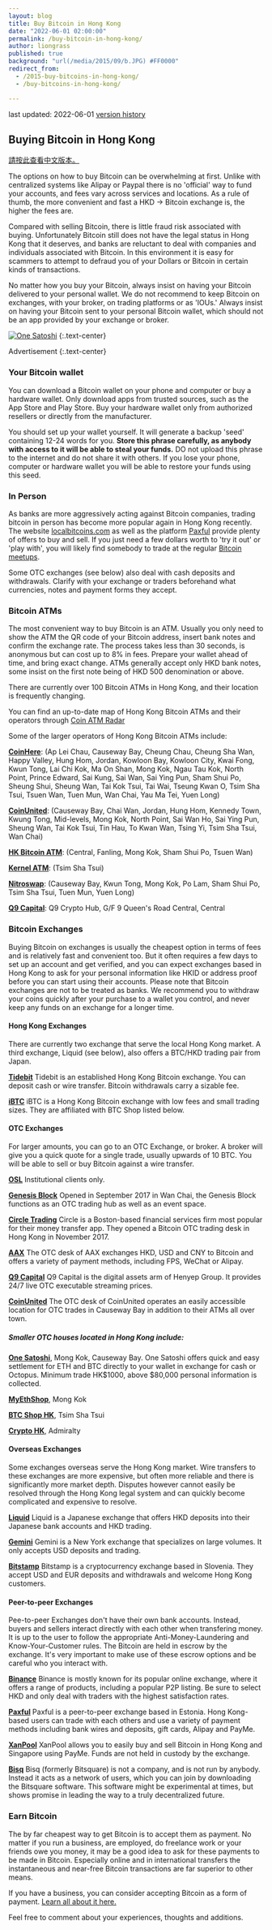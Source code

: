 ```yaml
---
layout: blog
title: Buy Bitcoin in Hong Kong
date: "2022-06-01 02:00:00"
permalink: /buy-bitcoin-in-hong-kong/
author: liongrass
published: true
background: "url(/media/2015/09/b.JPG) #FF0000"
redirect_from:
  - /2015-buy-bitcoins-in-hong-kong/
  - /buy-bitcoins-in-hong-kong/

---
```


last updated: 2022-06-01 [version history](https://github.com/bitcoinhk/bitcoinhk.github.io/commits/master/_posts/2015-09-08-buy-bitcoin-in-hong-kong.md)

## Buying Bitcoin in Hong Kong

[請按此查看中文版本。](https://比特幣.組織.香港/buy-bitcoin-in-hong-kong/)

The options on how to buy Bitcoin can be overwhelming at first. Unlike with centralized systems like Alipay or Paypal there is no 'official' way to fund your accounts, and fees vary across services and locations. As a rule of thumb, the more convenient and fast a HKD -> Bitcoin exchange is, the higher the fees are.

Compared with selling Bitcoin, there is little fraud risk associated with buying.
Unfortunately Bitcoin still does not have the legal status in Hong Kong that it deserves, and banks are reluctant to deal with companies and individuals associated with Bitcoin. In this environment it is easy for scammers to attempt to defraud you of your Dollars or Bitcoin in certain kinds of transactions.

No matter how you buy your Bitcoin, always insist on having your Bitcoin delivered to your personal wallet. We do not recommend to keep Bitcoin on exchanges, with your broker, on trading platforms or as 'IOUs.' Always insist on having your Bitcoin sent to your personal Bitcoin wallet, which should not be an app provided by your exchange or broker.

[![One Satoshi](https://cdn.onesatoshi.world/bitcoin-org/bitcoin-org-banner-01.jpg)](https://www.onesatoshi.world/)
{:.text-center}

Advertisement
{:.text-center}

### Your Bitcoin wallet

You can download a Bitcoin wallet on your phone and computer or buy a hardware wallet. Only download apps from trusted sources, such as the App Store and Play Store. Buy your hardware wallet only from authorized resellers or directly from the manufacturer.

You should set up your wallet yourself. It will generate a backup 'seed' containing 12-24 words for you. **Store this phrase carefully, as anybody with access to it will be able to steal your funds.** DO not upload this phrase to the internet and do not share it with others. If you lose your phone, computer or hardware wallet you will be able to restore your funds using this seed.

### In Person

As banks are more aggressively acting against Bitcoin companies, trading bitcoin in person has become more popular again in Hong Kong recently. The website [localbitcoins.com](https://localbitcoins.com/buy-bitcoins-online/hkd/) as well as the platform [Paxful](https://paxful.com/) provide plenty of offers to buy and sell. If you just need a few dollars worth to 'try it out' or 'play with', you will likely find somebody to trade at the regular [Bitcoin meetups](http://www.meetup.com/Bitcoin-HK/).

Some OTC exchanges (see below) also deal with cash deposits and withdrawals. Clarify with your exchange or traders beforehand what currencies, notes and payment forms they accept.

### Bitcoin ATMs

The most convenient way to buy Bitcoin is an ATM. Usually you only need to show the ATM the QR code of your Bitcoin address, insert bank notes and confirm the exchange rate. The process takes less than 30 seconds, is anonymous but can cost up to 8% in fees. Prepare your wallet ahead of time, and bring exact change. ATMs generally accept only HKD bank notes, some insist on the first note being of HKD 500 denomination or above.

There are currently over 100 Bitcoin ATMs in Hong Kong, and their location is frequently changing.

You can find an up-to-date map of Hong Kong Bitcoin ATMs and their operators through [Coin ATM Radar](https://coinatmradar.com/city/74/bitcoin-atm-hong-kong/)

Some of the larger operators of Hong Kong Bitcoin ATMs include:

**[CoinHere](https://coinhere.io/atm-locations/)**: (Ap Lei Chau, Causeway Bay, Cheung Chau, Cheung Sha Wan, Happy Valley, Hung Hom, Jordan, Kowloon Bay, Kowloon City, Kwai Fong, Kwun Tong, Lai Chi Kok, Ma On Shan, Mong Kok, Ngau Tau Kok, North Point, Prince Edward, Sai Kung, Sai Wan, Sai Ying Pun, Sham Shui Po, Sheung Shui, Sheung Wan, Tai Kok Tsui, Tai Wai, Tseung Kwan O, Tsim Sha Tsui, Tsuen Wan, Tuen Mun, Wan Chai, Yau Ma Tei, Yuen Long)

**[CoinUnited](https://coinunited.io/atm)**: (Causeway Bay, Chai Wan, Jordan, Hung Hom, Kennedy Town, Kwung Tong, Mid-levels, Mong Kok, North Point, Sai Wan Ho, Sai Ying Pun, Sheung Wan, Tai Kok Tsui, Tin Hau, To Kwan Wan, Tsing Yi, Tsim Sha Tsui, Wan Chai)

**[HK Bitcoin ATM](http://hkbitcoinatm.com)**: (Central, Fanling, Mong Kok, Sham Shui Po, Tsuen Wan)

**[Kernel ATM](https://kernelatm.hk/)**: (Tsim Sha Tsui)

**[Nitroswap](https://nitroswap.com/location-2/index.html)**: (Causeway Bay, Kwun Tong, Mong Kok, Po Lam, Sham Shui Po, Tsim Sha Tsui, Tuen Mun, Yuen Long)

**[Q9 Capital](https://www.q9capital.com/en)**: Q9 Crypto Hub, G/F 9 Queen's Road Central, Central

### Bitcoin Exchanges

Buying Bitcoin on exchanges is usually the cheapest option in terms of fees and is relatively fast and convenient too. But it often requires a few days to set up an account and get verified, and you can expect exchanges based in Hong Kong to ask for your personal information like HKID or address proof before you can start using their accounts.
Please note that Bitcoin exchanges are not to be treated as banks. We recommend you to withdraw your coins quickly after your purchase to a wallet you control, and never keep any funds on an exchange for a longer time.

#### Hong Kong Exchanges

There are currently two exchange that serve the local Hong Kong market. A third exchange, Liquid (see below), also offers a BTC/HKD trading pair from Japan.

**[Tidebit](https://www.tidebit.com/)**
Tidebit is an established Hong Kong Bitcoin exchange. You can deposit cash or wire transfer. Bitcoin withdrawals carry a sizable fee.

**[iBTC](https://ibtc.com.hk)**
iBTC is a Hong Kong Bitcoin exchange with low fees and small trading sizes. They are affiliated with BTC Shop listed below.

#### OTC Exchanges

For larger amounts, you can go to an OTC Exchange, or broker. A broker will give you a quick quote for a single trade, usually upwards of 10 BTC. You will be able to sell or buy Bitcoin against a wire transfer.

**[OSL](https://www.osl.com/)**
Institutional clients only.

**[Genesis Block](https://www.genesisblockhk.com/)**
Opened in September 2017 in Wan Chai, the Genesis Block functions as an OTC trading hub as well as an event space.

**[Circle Trading](https://www.circletrading.com/)**
Circle is a Boston-based financial services firm most popular for their money transfer app. They opened a Bitcoin OTC trading desk in Hong Kong in November 2017.

**[AAX](https://www.aax.com/otc/home)**
The OTC desk of AAX exchanges HKD, USD and CNY to Bitcoin and offers a variety of payment methods, including FPS, WeChat or Alipay.

**[Q9 Capital](https://www.q9capital.com)**
Q9 Capital is the digital assets arm of Henyep Group. It provides 24/7 live OTC executable streaming prices.

**[CoinUnited](https://coinunited.io/en/otc)**
The OTC desk of CoinUnited operates an easily accessible location for OTC trades in Causeway Bay in addition to their ATMs all over town.

##### Smaller OTC houses located in Hong Kong include:

**[One Satoshi](https://www.onesatoshi.world/)**, Mong Kok, Causeway Bay. One Satoshi offers quick and easy settlement for ETH and BTC directly to your wallet in exchange for cash or Octopus. Minimum trade HK$1000, above $80,000 personal information is collected.

**[MyEthShop](https://www.myethshop.com/)**, Mong Kok

**[BTC Shop HK](https://btcshop.com.hk/)**, Tsim Sha Tsui

**[Crypto HK](https://www.cryptocurrencyhongkong.com/)**, Admiralty

#### Overseas Exchanges

Some exchanges overseas serve the Hong Kong market. Wire transfers to these exchanges are more expensive, but often more reliable and there is significantly more market depth. Disputes however cannot easily be resolved through the Hong Kong legal system and can quickly become complicated and expensive to resolve.

**[Liquid](https://www.liquid.com/)**
Liquid is a Japanese exchange that offers HKD deposits into their Japanese bank accounts and HKD trading.

**[Gemini](https://gemini.com/)**
Gemini is a New York exchange that specializes on large volumes. It only accepts USD deposits and trading.

**[Bitstamp](https://www.bitstamp.net/)**
Bitstamp is a cryptocurrency exchange based in Slovenia. They accept USD and EUR deposits and withdrawals and welcome Hong Kong customers.

#### Peer-to-peer Exchanges

Pee-to-peer Exchanges don't have their own bank accounts. Instead, buyers and sellers interact directly with each other when transfering money. It is up to the user to follow the appropriate Anti-Money-Laundering and Know-Your-Customer rules. The Bitcoin are held in escrow by the exchange. It's very important to make use of these escrow options and be careful who you interact with.

**[Binance](https://c2c.binance.com/en/trade/buy/BTC)**
Binance is mostly known for its popular online exchange, where it offers a range of products, including a popular P2P listing. Be sure to select HKD and only deal with traders with the highest satisfaction rates.

**[Paxful](https://paxful.com/)**
Paxful is a peer-to-peer exchange based in Estonia. Hong Kong-based users can trade with each others and use a variety of payment methods including bank wires and deposits, gift cards, Alipay and PayMe.

**[XanPool](https://xanpool.com/)**
XanPool allows you to easily buy and sell Bitcoin in Hong Kong and Singapore using PayMe. Funds are not held in custody by the exchange.

**[Bisq](https://bisq.network/)**
Bisq (formerly Bitsquare) is not a company, and is not run by anybody. Instead it acts as a network of users, which you can join by downloading the Bitsquare software. This software might be experimental at times, but shows promise in leading the way to a truly decentralized future.

### Earn Bitcoin

The by far cheapest way to get Bitcoin is to accept them as payment. No matter if you run a business, are employed, do freelance work or your friends owe you money, it may be a good idea to ask for these payments to be made in Bitcoin. Especially online and in international transfers the instantaneous and near-free Bitcoin transactions are far superior to other means.

If you have a business, you can consider accepting Bitcoin as a form of payment. [Learn all about it here.](https://www.bitcoinhk.org/accept-bitcoin-now/)


Feel free to comment about your experiences, thoughts and additions.


